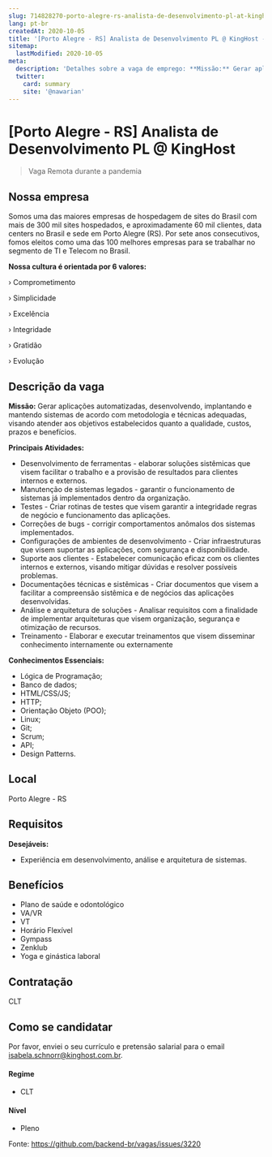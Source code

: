 ```yaml
---
slug: 714828270-porto-alegre-rs-analista-de-desenvolvimento-pl-at-kinghost
lang: pt-br
createdAt: 2020-10-05
title: '[Porto Alegre - RS] Analista de Desenvolvimento PL @ KingHost - Vaga de Emprego'
sitemap:
  lastModified: 2020-10-05
meta:
  description: 'Detalhes sobre a vaga de emprego: **Missão:** Gerar aplicações automatizadas, desenvolvendo, implantando e mantendo sistemas de acordo com metodologia e técnicas adequadas, visando atender aos objetivos estabelecidos quanto a qualidade, custos, prazos e benefícios. **Principais Atividades:** - Desenvolvimento de ferramentas - elaborar soluções sistêmicas que visem facilitar o trabalho e a provisão de resultados para clientes internos e externos. - Manutenção de sistemas legados - garantir o funcionamento de sistemas já implementados dentro da organização. - Testes - Criar rotinas de testes que visem garantir a integridade regras de negócio e funcionamento das aplicações. - Correções de bugs - corrigir comportamentos anômalos dos sistemas implementados. - Configurações de ambientes de desenvolvimento - Criar infraestruturas que visem suportar as aplicações, com segurança e disponibilidade. - Suporte aos clientes - Estabelecer comunicação eficaz com os clientes internos e externos, visando mitigar dúvidas e resolver possíveis problemas. - Documentações técnicas e sistêmicas - Criar documentos que visem a facilitar a compreensão sistêmica e de negócios das aplicações desenvolvidas. - Análise e arquitetura de soluções - Analisar requisitos com a finalidade de implementar arquiteturas que visem organização, segurança e otimização de recursos. - Treinamento - Elaborar e executar treinamentos que visem disseminar conhecimento internamente ou externamente **Conhecimentos Essenciais:** - Lógica de Programação; - Banco de dados; - HTML/CSS/JS; - HTTP; - Orientação Objeto (POO); - Linux; - Git; - Scrum; - API; - Design Patterns.'
  twitter:
    card: summary
    site: '@nawarian'
---
```


# [Porto Alegre - RS] Analista de Desenvolvimento PL @ KingHost

<!--
==================================================
Caso a vaga for remoto durante a pandemia informar no texto "Remoto durante o covid"
==================================================
-->
<!-- 
==================================================
POR FAVOR, SÓ POSTE SE A VAGA FOR PARA BACK-END!

Não faça distinção de gênero no título da vaga.

Use: "Back-End Developer" ao invés de 
"Desenvolvedor Back-End" \o/

Exemplo: `[São Paulo] Back-End Developer @ NOME DA EMPRESA`
==================================================
-->
<!--
==================================================
Caso a vaga for remoto durante a pandemia deixar a linha abaixo
==================================================
-->
> Vaga Remota durante a pandemia

## Nossa empresa

Somos uma das maiores empresas de hospedagem de sites do Brasil com mais de 300 mil sites hospedados, e aproximadamente 60 mil clientes, data centers no Brasil e sede em Porto Alegre (RS). Por sete anos consecutivos, fomos eleitos como uma das 100 melhores empresas para se trabalhar no segmento de TI e Telecom no Brasil.

**Nossa cultura é orientada por 6 valores:**

› Comprometimento

› Simplicidade

› Excelência

› Integridade

› Gratidão

› Evolução

## Descrição da vaga

**Missão:** Gerar aplicações automatizadas, desenvolvendo, implantando e mantendo sistemas de acordo com metodologia e técnicas adequadas, visando atender aos objetivos estabelecidos quanto a qualidade, custos, prazos e benefícios.

**Principais Atividades:**
- Desenvolvimento de ferramentas - elaborar soluções sistêmicas que visem facilitar o trabalho e a provisão de resultados para clientes internos e externos.
- Manutenção de sistemas legados - garantir o funcionamento de sistemas já implementados dentro da organização.
- Testes - Criar rotinas de testes que visem garantir a integridade regras de negócio e funcionamento das aplicações.
- Correções de bugs - corrigir comportamentos anômalos dos sistemas implementados.
- Configurações de ambientes de desenvolvimento - Criar infraestruturas que visem suportar as aplicações, com segurança e disponibilidade.
- Suporte aos clientes - Estabelecer comunicação eficaz com os clientes internos e externos, visando mitigar dúvidas e resolver possíveis problemas.
- Documentações técnicas e sistêmicas - Criar documentos que visem a facilitar a compreensão sistêmica e de negócios das aplicações desenvolvidas.
- Análise e arquitetura de soluções - Analisar requisitos com a finalidade de implementar arquiteturas que visem organização, segurança e otimização de recursos.
- Treinamento - Elaborar e executar treinamentos que visem disseminar conhecimento internamente ou externamente

**Conhecimentos Essenciais:**
- Lógica de Programação;
- Banco de dados;
- HTML/CSS/JS;
- HTTP;
- Orientação Objeto (POO);
- Linux;
- Git;
- Scrum;
- API;
- Design Patterns.

## Local

Porto Alegre - RS

## Requisitos
**Desejáveis:**
- Experiência em desenvolvimento, análise e arquitetura de sistemas.

## Benefícios
- Plano de saúde e odontológico
- VA/VR
- VT
- Horário Flexível
- Gympass
- Zenklub
- Yoga e ginástica laboral

## Contratação

CLT

## Como se candidatar

Por favor, enviei o seu currículo e pretensão salarial para o email isabela.schnorr@kinghost.com.br.

#### Regime
- CLT

#### Nível
- Pleno





Fonte: https://github.com/backend-br/vagas/issues/3220